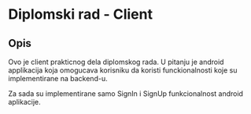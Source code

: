 # Diplomski rad - Client

## Opis
Ovo je client prakticnog dela diplomskog rada. U pitanju je android applikacija
koja omogucava korisniku da koristi funckionalnosti koje su implementirane na backend-u.

Za sada su implementirane samo SignIn i SignUp funkcionalnost android aplikacije.

